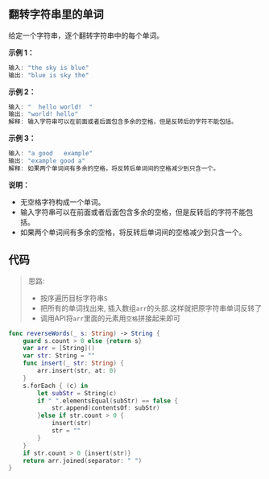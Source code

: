 ## 翻转字符串里的单词

给定一个字符串，逐个翻转字符串中的每个单词。

**示例 1：**

```swift
输入: "the sky is blue"
输出: "blue is sky the"
```

**示例 2：**

```swift
输入: "  hello world!  "
输出: "world! hello"
解释: 输入字符串可以在前面或者后面包含多余的空格，但是反转后的字符不能包括。
```

**示例 3：**

```swift
输入: "a good   example"
输出: "example good a"
解释: 如果两个单词间有多余的空格，将反转后单词间的空格减少到只含一个。
```

**说明：**

- 无空格字符构成一个单词。
- 输入字符串可以在前面或者后面包含多余的空格，但是反转后的字符不能包括。
- 如果两个单词间有多余的空格，将反转后单词间的空格减少到只含一个。

## 代码

> 思路:
>
> * 按序遍历目标字符串`S`
> * 把所有的单词找出来, 插入数组`arr`的头部.这样就把原字符串单词反转了
> * 调用API将`arr`里面的元素用`空格`拼接起来即可

```swift
func reverseWords(_ s: String) -> String {
    guard s.count > 0 else {return s}
    var arr = [String]()
    var str: String = ""
    func insert(_ str: String) {
        arr.insert(str, at: 0)
    }
    s.forEach { (c) in
        let subStr = String(c)
        if " ".elementsEqual(subStr) == false {
            str.append(contentsOf: subStr)
        }else if str.count > 0 {
            insert(str)
            str = ""
        }
    }
    if str.count > 0 {insert(str)}
    return arr.joined(separator: " ")
}
```

